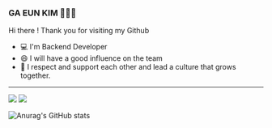 ### GA EUN KIM 👩🏻‍💻
Hi there ! Thank you for visiting my Github
- 💻 I'm Backend Developer
- 😄 I will have a good influence on the team
- 🌱 I respect and support each other and lead a culture that grows together.

---

<a href = "https://gani-dev.tistory.com/"><img src="https://img.shields.io/badge/Tistory-DD344C?style=for-the-badge&logo=Tistory&logoColor=white"></a>
<a href = "https://gani-dev.tistory.com/"><img src="https://img.shields.io/badge/Gmail 13wjdgk@naver.com -EA4335?style=for-the-badge&logo=Mail13wjdgk@naver.com&logoColor=white"></a>



![Anurag's GitHub stats](https://github-readme-stats.vercel.app/api?username=13wjdgk&show_icons=true&theme=codeSTACKr)
<!--
**13wjdgk/13wjdgk** is a ✨ _special_ ✨ repository because its `README.md` (this file) appears on your GitHub profile.

Here are some ideas to get you started:

- 🔭 I’m currently working on ...
- 🌱 I’m currently learning ...
- 👯 I’m looking to collaborate on ...
- 🤔 I’m looking for help with ...
- 💬 Ask me about ...
- 📫 How to reach me: ...
- 😄 Pronouns: ...
- ⚡ Fun fact: ...
-->
